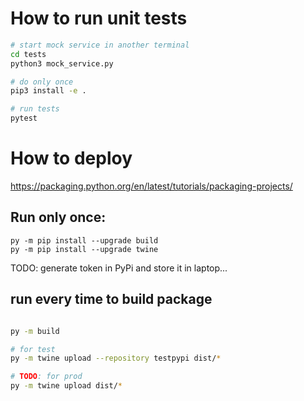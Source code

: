 # How to run unit tests

```bash
# start mock service in another terminal
cd tests
python3 mock_service.py
```

```bash
# do only once
pip3 install -e .

# run tests
pytest

```


# How to deploy

https://packaging.python.org/en/latest/tutorials/packaging-projects/

## Run only once:
```shell
py -m pip install --upgrade build
py -m pip install --upgrade twine
```

TODO: generate token in PyPi and store it in laptop... 


## run every time to build package
```sh

py -m build

# for test
py -m twine upload --repository testpypi dist/*

# TODO: for prod
py -m twine upload dist/*

```
